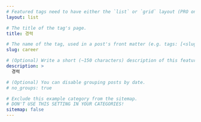 ```yaml
---
# Featured tags need to have either the `list` or `grid` layout (PRO only).
layout: list

# The title of the tag's page.
title: 경력

# The name of the tag, used in a post's front matter (e.g. tags: [<slug>]).
slug: career

# (Optional) Write a short (~150 characters) description of this featured tag.
description: >
  경력

# (Optional) You can disable grouping posts by date.
# no_groups: true

# Exclude this example category from the sitemap.
# DON'T USE THIS SETTING IN YOUR CATEGORIES!
sitemap: false
---
```

